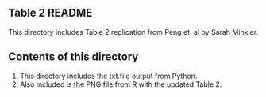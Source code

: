 ## Table 2 README

This directory includes Table 2 replication from Peng et. al by Sarah Minkler. 

## Contents of this directory

1. This directory includes the txt.file output from Python. 
2. Also included is the PNG.file from R with the updated Table 2.

